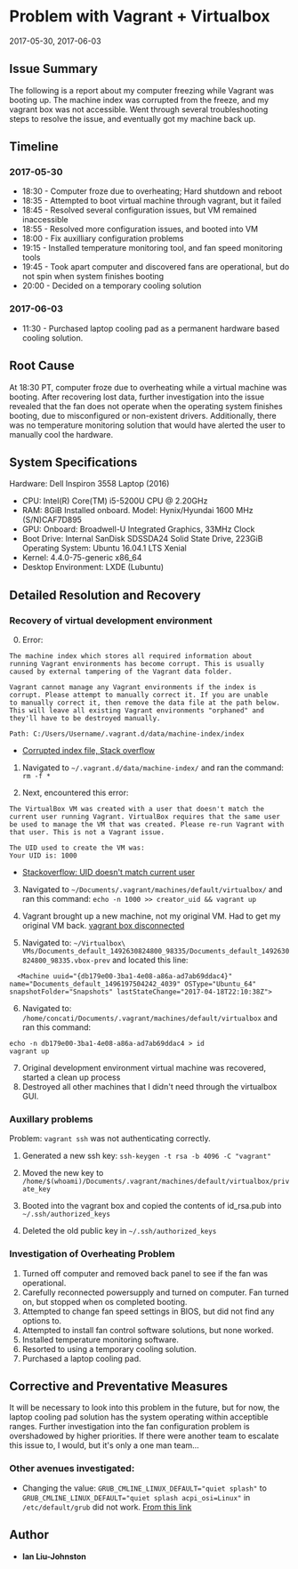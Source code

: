 # Problem with Vagrant + Virtualbox
2017-05-30, 2017-06-03

## Issue Summary
The following is a report about my computer freezing while Vagrant was booting up. The machine index was corrupted from the freeze, and my vagrant box was not accessible. Went through several troubleshooting steps to resolve the issue, and eventually got my machine back up.

## Timeline
### 2017-05-30
- 18:30 - Computer froze due to overheating; Hard shutdown and reboot
- 18:35 - Attempted to boot virtual machine through vagrant, but it failed
- 18:45 - Resolved several configuration issues, but VM remained inaccessible
- 18:55 - Resolved more configuration issues, and booted into VM
- 18:00 - Fix auxilliary configuration problems
- 19:15 - Installed temperature monitoring tool, and fan speed monitoring tools
- 19:45 - Took apart computer and discovered fans are operational, but do not spin when system finishes booting
- 20:00 - Decided on a temporary cooling solution
### 2017-06-03
- 11:30 - Purchased laptop cooling pad as a permanent hardware based cooling solution.

## Root Cause
At 18:30 PT, computer froze due to overheating while a virtual machine was booting. After recovering lost data, further investigation into the issue revealed that the fan does not operate when the operating system finishes booting, due to misconfigured or non-existent drivers. Additionally, there was no temperature monitoring solution that would have alerted the user to manually cool the hardware.

## System Specifications
Hardware: Dell Inspiron 3558 Laptop (2016)
  - CPU: Intel(R) Core(TM) i5-5200U CPU @ 2.20GHz
  - RAM: 8GiB Installed onboard. Model: Hynix/Hyundai 1600 MHz (S/N)CAF7D895
  - GPU: Onboard: Broadwell-U Integrated Graphics, 33MHz Clock
  - Boot Drive: Internal SanDisk SDSSDA24 Solid State Drive, 223GiB
Operating System: Ubuntu 16.04.1 LTS Xenial
  - Kernel: 4.4.0-75-generic x86_64
  - Desktop Environment: LXDE (Lubuntu)

## Detailed Resolution and Recovery
### Recovery of virtual development environment
0. Error:
```
The machine index which stores all required information about
running Vagrant environments has become corrupt. This is usually
caused by external tampering of the Vagrant data folder.

Vagrant cannot manage any Vagrant environments if the index is
corrupt. Please attempt to manually correct it. If you are unable
to manually correct it, then remove the data file at the path below.
This will leave all existing Vagrant environments "orphaned" and
they'll have to be destroyed manually.

Path: C:/Users/Username/.vagrant.d/data/machine-index/index
```

* [Corrupted index file, Stack overflow](https://stackoverflow.com/questions/24911021/vagrant-corrupted-index-file-c-users-username-vagrant-d-data-machine-index-ind)

1. Navigated to ``~/.vagrant.d/data/machine-index/`` and ran the command: ``rm -f *``

2. Next, encountered this error:

```
The VirtualBox VM was created with a user that doesn't match the current user running Vagrant. VirtualBox requires that the same user be used to manage the VM that was created. Please re-run Vagrant with that user. This is not a Vagrant issue.

The UID used to create the VM was:
Your UID is: 1000
```

* [Stackoverflow: UID doesn't match current user](https://stackoverflow.com/questions/31644222/vagrant-not-starting-up-user-that-created-vm-doesnt-match-current-user )

3. Navigated to ``~/Documents/.vagrant/machines/default/virtualbox/`` and ran this command: ``echo -n 1000 >> creator_uid && vagrant up``

4. Vagrant brought up a new machine, not my original VM. Had to get my original VM back.
[vagrant box disconnected](https://github.com/mitchellh/vagrant/issues/1755)

5. Navigated to: ``~/Virtualbox\ VMs/Documents_default_1492630824800_98335/Documents_default_1492630824800_98335.vbox-prev`` and located this line:

```
  <Machine uuid="{db179e00-3ba1-4e08-a86a-ad7ab69ddac4}" name="Documents_default_1496197504242_4039" OSType="Ubuntu_64" snapshotFolder="Snapshots" lastStateChange="2017-04-18T22:10:38Z">
```

6. Navigated to: ``/home/concati/Documents/.vagrant/machines/default/virtualbox`` and ran this command: 

```
echo -n db179e00-3ba1-4e08-a86a-ad7ab69ddac4 > id
vagrant up
```

7. Original development environment virtual machine was recovered, started a clean up process
8. Destroyed all other machines that I didn't need through the virtualbox GUI.


### Auxillary problems
Problem: ``vagrant ssh`` was not authenticating correctly.

1. Generated a new ssh key: ``ssh-keygen -t rsa -b 4096 -C "vagrant"``

2. Moved the new key to ``/home/$(whoami)/Documents/.vagrant/machines/default/virtualbox/private_key``

3. Booted into the vagrant box and copied the contents of id_rsa.pub into ``~/.ssh/authorized_keys``

4. Deleted the old public key in ``~/.ssh/authorized_keys``

### Investigation of Overheating Problem
1. Turned off computer and removed back panel to see if the fan was operational.
2. Carefully reconnected powersupply and turned on computer. Fan turned on, but stopped when os completed booting.
3. Attempted to change fan speed settings in BIOS, but did not find any options to.
4. Attempted to install fan control software solutions, but none worked.
5. Installed temperature monitoring software.
6. Resorted to using a temporary cooling solution.
7. Purchased a laptop cooling pad.

## Corrective and Preventative Measures
It will be necessary to look into this problem in the future, but for now, the laptop cooling pad solution has the system operating within acceptible ranges. Further investigation into the fan configuration problem is overshadowed by higher priorities. If there were another team to escalate this issue to, I would, but it's only a one man team...

### Other avenues investigated:
* Changing the value: ``GRUB_CMLINE_LINUX_DEFAULT="quiet splash"`` to ``GRUB_CMLINE_LINUX_DEFAULT="quiet splash acpi_osi=Linux"`` in ``/etc/default/grub`` did not work. [From this link](https://forums.linuxmint.com/viewtopic.php?f=42&t=56323)


## Author
* **Ian Liu-Johnston**
